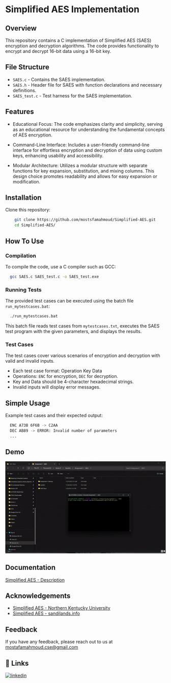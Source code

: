 
# Simplified AES Implementation

## Overview

This repository contains a C implementation of Simplified AES (SAES) encryption and decryption algorithms. The code provides functionality to encrypt and decrypt 16-bit data using a 16-bit key.

## File Structure

- `SAES.c` - Contains the SAES implementation.
- `SAES.h` - Header file for SAES with function declarations and necessary definitions.
- `SAES_test.c` - Test harness for the SAES implementation.

## Features
- Educational Focus: The code emphasizes clarity and simplicity, serving as an educational resource for understanding the fundamental concepts of AES encryption.

- Command-Line Interface: Includes a user-friendly command-line interface for effortless encryption and decryption of data using custom keys, enhancing usability and accessibility.

- Modular Architecture: Utilizes a modular structure with separate functions for key expansion, substitution, and mixing columns. This design choice promotes readability and allows for easy expansion or modification.
## Installation

Clone this repository:

```bash
    git clone https://github.com/mostsfamahmoud/Simplified-AES.git
    cd Simplified-AES/
```


## How To Use

### Compilation
To compile the code, use a C compiler such as GCC:

```bash
  gcc SAES.c SAES_test.c -o SAES_test.exe
```


### Running Tests
The provided test cases can be executed using the batch file `run_mytestcases.bat`:

```bash
  ./run_mytestcases.bat
```
This batch file reads test cases from `mytestcases.txt`, executes the SAES test program with the given parameters, and displays the results.

### Test Cases
The test cases cover various scenarios of encryption and decryption with valid and invalid inputs.

- Each test case format: Operation Key Data
- Operations: `ENC` for encryption, `DEC` for decryption.
- Key and Data should be 4-character hexadecimal strings.
- Invalid inputs will display error messages.

## Simple Usage
Example test cases and their expected output:

```bash
  ENC A73B 6F6B -> C2AA
  DEC AB89 -> ERROR: Invalid number of parameters
  ...
```
## Demo

![SAES Demo](SAES%20Test%20Demo.gif)




## Documentation

[Simplified AES - Description](https://drive.google.com/file/d/1tLhBhxPMGsXl014pApB5zxfZEp-xI4rA/view?usp=sharing)

## Acknowledgements

 - [Simplified AES - Northern Kentucky University](https://www.nku.edu/~christensen/simplified%20AES.pdf)
 - [Simplified AES - sandilands.info](https://sandilands.info/sgordon/teaching/reports/simplified-aes-example.pdf)


## Feedback

If you have any feedback, please reach out to us at mostafamahmoud.cse@gmail.com


## 🔗 Links
[![linkedin](https://img.shields.io/badge/linkedin-0A66C2?style=for-the-badge&logo=linkedin&logoColor=white)](https://www.linkedin.com/in/mostafa-mahmoud23/)


